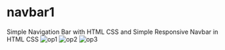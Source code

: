 # navbar1
Simple Navigation Bar with HTML CSS and Simple Responsive Navbar in HTML CSS
![op1](https://user-images.githubusercontent.com/42673573/212872496-50baf65b-a0e5-486d-992c-0cc05a21e57d.PNG)
![op2](https://user-images.githubusercontent.com/42673573/212872668-cd1481d5-052b-4cf8-996b-c39f8250d85a.PNG)
![op3](https://user-images.githubusercontent.com/42673573/212872683-ef123ebc-729c-41b7-a328-2d7e16909258.PNG)
